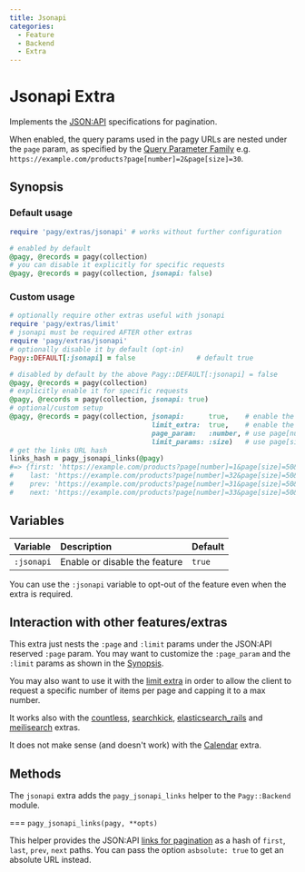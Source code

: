 ```yaml
---
title: Jsonapi
categories:
  - Feature
  - Backend
  - Extra
---
```


# Jsonapi Extra

Implements the [JSON:API](https://jsonapi.org) specifications for pagination.

When enabled, the query params used in the pagy URLs are nested under the `page` param, as specified by
the [Query Parameter Family](https://jsonapi.org/format/#query-parameters-families)
e.g. `https://example.com/products?page[number]=2&page[size]=30`.

## Synopsis

### Default usage

```ruby pagy.rb (initializer)
require 'pagy/extras/jsonapi' # works without further configuration
```

```ruby Controller
# enabled by default
@pagy, @records = pagy(collection)
# you can disable it explicitly for specific requests
@pagy, @records = pagy(collection, jsonapi: false)
```

### Custom usage

```ruby pagy.rb (initializer)
# optionally require other extras useful with jsonapi
require 'pagy/extras/limit'
# jsonapi must be required AFTER other extras
require 'pagy/extras/jsonapi'
# optionally disable it by default (opt-in)
Pagy::DEFAULT[:jsonapi] = false               # default true
```

```ruby Controller
# disabled by default by the above Pagy::DEFAULT[:jsonapi] = false
@pagy, @records = pagy(collection)
# explicitly enable it for specific requests
@pagy, @records = pagy(collection, jsonapi: true)
# optional/custom setup
@pagy, @records = pagy(collection, jsonapi:      true,    # enable the jsonapi specifications
                                   limit_extra:  true,    # enable the limit extra
                                   page_param:   :number, # use page[number] param name instead of page[page]
                                   limit_params: :size)   # use page[size] param name instead of page[limit]
# get the links URL hash
links_hash = pagy_jsonapi_links(@pagy)
#=> {first: 'https://example.com/products?page[number]=1&page[size]=50&...',
#    last: 'https://example.com/products?page[number]=32&page[size]=50&...',
#    prev: 'https://example.com/products?page[number]=31&page[size]=50&...',
#    next: 'https://example.com/products?page[number]=33&page[size]=50&...'}
```

## Variables

| Variable   | Description                   | Default |
|:-----------|:------------------------------|:--------|
| `:jsonapi` | Enable or disable the feature | `true`  |

You can use the `:jsonapi` variable to opt-out of the feature even when the extra is required.

## Interaction with other features/extras

This extra just nests the `:page` and `:limit` params under the JSON:API reserved `:page` param. You may want to customize
the `:page_param` and the `:limit` params as shown in the [Synopsis](#synopsis).

You may also want to use it with the [limit extra](/docs/extras/limit.md) in order to allow the client to request a specific
number of items per page and capping it to a max number.

It works also with the [countless](countless.md), [searchkick](searchkick.md), [elasticsearch_rails](elasticsearch_rails.md)
and [meilisearch](/docs/extras/meilisearch.md) extras.

It does not make sense (and doesn't work) with the [Calendar](countless.md) extra.

## Methods

The `jsonapi` extra adds the `pagy_jsonapi_links` helper to the `Pagy::Backend` module.

=== `pagy_jsonapi_links(pagy, **opts)`

This helper provides the JSON:API [links for pagination](https://jsonapi.org/format/#fetching-pagination) as a hash
of `first`, `last`, `prev`, `next` paths. You can pass the option `asbsolute: true` to get an absolute URL instead.

